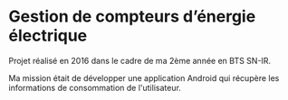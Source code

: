 # Gestion de compteurs d’énergie électrique

Projet réalisé en 2016 dans le cadre de ma 2ème année en BTS SN-IR.

Ma mission était de développer une application Android qui récupère les informations de consommation de l'utilisateur.

